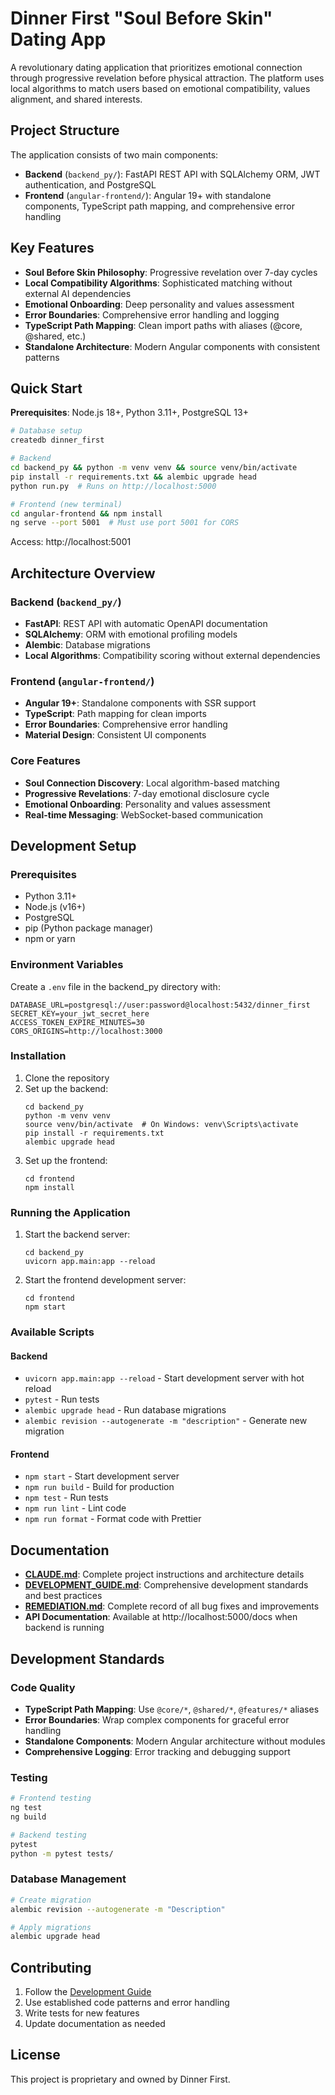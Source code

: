 # Dinner First "Soul Before Skin" Dating App

A revolutionary dating application that prioritizes emotional connection through progressive revelation before physical attraction. The platform uses local algorithms to match users based on emotional compatibility, values alignment, and shared interests.

## Project Structure

The application consists of two main components:

- **Backend** (`backend_py/`): FastAPI REST API with SQLAlchemy ORM, JWT authentication, and PostgreSQL
- **Frontend** (`angular-frontend/`): Angular 19+ with standalone components, TypeScript path mapping, and comprehensive error handling

## Key Features

- **Soul Before Skin Philosophy**: Progressive revelation over 7-day cycles
- **Local Compatibility Algorithms**: Sophisticated matching without external AI dependencies
- **Emotional Onboarding**: Deep personality and values assessment
- **Error Boundaries**: Comprehensive error handling and logging
- **TypeScript Path Mapping**: Clean import paths with aliases (@core, @shared, etc.)
- **Standalone Architecture**: Modern Angular components with consistent patterns

## Quick Start

**Prerequisites**: Node.js 18+, Python 3.11+, PostgreSQL 13+

```bash
# Database setup
createdb dinner_first

# Backend
cd backend_py && python -m venv venv && source venv/bin/activate
pip install -r requirements.txt && alembic upgrade head
python run.py  # Runs on http://localhost:5000

# Frontend (new terminal)
cd angular-frontend && npm install
ng serve --port 5001  # Must use port 5001 for CORS
```

Access: http://localhost:5001

## Architecture Overview

### Backend (`backend_py/`)
- **FastAPI**: REST API with automatic OpenAPI documentation
- **SQLAlchemy**: ORM with emotional profiling models
- **Alembic**: Database migrations
- **Local Algorithms**: Compatibility scoring without external dependencies

### Frontend (`angular-frontend/`)
- **Angular 19+**: Standalone components with SSR support
- **TypeScript**: Path mapping for clean imports
- **Error Boundaries**: Comprehensive error handling
- **Material Design**: Consistent UI components

### Core Features
- **Soul Connection Discovery**: Local algorithm-based matching
- **Progressive Revelations**: 7-day emotional disclosure cycle
- **Emotional Onboarding**: Personality and values assessment
- **Real-time Messaging**: WebSocket-based communication

## Development Setup

### Prerequisites

- Python 3.11+
- Node.js (v16+)
- PostgreSQL
- pip (Python package manager)
- npm or yarn

### Environment Variables

Create a `.env` file in the backend_py directory with:

```
DATABASE_URL=postgresql://user:password@localhost:5432/dinner_first
SECRET_KEY=your_jwt_secret_here
ACCESS_TOKEN_EXPIRE_MINUTES=30
CORS_ORIGINS=http://localhost:3000
```

### Installation

1. Clone the repository
2. Set up the backend:
   ```
   cd backend_py
   python -m venv venv
   source venv/bin/activate  # On Windows: venv\Scripts\activate
   pip install -r requirements.txt
   alembic upgrade head
   ```
3. Set up the frontend:
   ```
   cd frontend
   npm install
   ```

### Running the Application

1. Start the backend server:
   ```
   cd backend_py
   uvicorn app.main:app --reload
   ```
2. Start the frontend development server:
   ```
   cd frontend
   npm start
   ```

### Available Scripts

#### Backend
- `uvicorn app.main:app --reload` - Start development server with hot reload
- `pytest` - Run tests
- `alembic upgrade head` - Run database migrations
- `alembic revision --autogenerate -m "description"` - Generate new migration

#### Frontend
- `npm start` - Start development server
- `npm run build` - Build for production
- `npm test` - Run tests
- `npm run lint` - Lint code
- `npm run format` - Format code with Prettier

## Documentation

- **[CLAUDE.md](./CLAUDE.md)**: Complete project instructions and architecture details
- **[DEVELOPMENT_GUIDE.md](./DEVELOPMENT_GUIDE.md)**: Comprehensive development standards and best practices
- **[REMEDIATION.md](./REMEDIATION.md)**: Complete record of all bug fixes and improvements
- **API Documentation**: Available at http://localhost:5000/docs when backend is running

## Development Standards

### Code Quality
- **TypeScript Path Mapping**: Use `@core/*`, `@shared/*`, `@features/*` aliases
- **Error Boundaries**: Wrap complex components for graceful error handling
- **Standalone Components**: Modern Angular architecture without modules
- **Comprehensive Logging**: Error tracking and debugging support

### Testing
```bash
# Frontend testing
ng test
ng build

# Backend testing
pytest
python -m pytest tests/
```

### Database Management
```bash
# Create migration
alembic revision --autogenerate -m "Description"

# Apply migrations
alembic upgrade head
```

## Contributing

1. Follow the [Development Guide](./DEVELOPMENT_GUIDE.md)
2. Use established code patterns and error handling
3. Write tests for new features
4. Update documentation as needed

## License

This project is proprietary and owned by Dinner First.